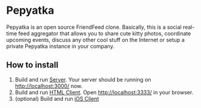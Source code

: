 Pepyatka
========

Pepyatka is an open source FriendFeed clone. Basically, this is a
social real-time feed aggregator that allows you to share cute kitty
photos, coordinate upcoming events, discuss any other cool stuff on the
Internet or setup a private Pepyatka instance in your company.

How to install
--------------

1. Build and run [Server](https://github.com/pepyatka/pepyatka-server). Your server should be running on [http://localhost:3000/](http://localhost:3000/) now.
1. Build and run [HTML Client](https://github.com/pepyatka/pepyatka-html). Open [http://localhost:3333/](http://localhost:3333/) in your browser.
1. (optional) Build and run [iOS Client](https://github.com/pepyatka/pepyatka-ios)


